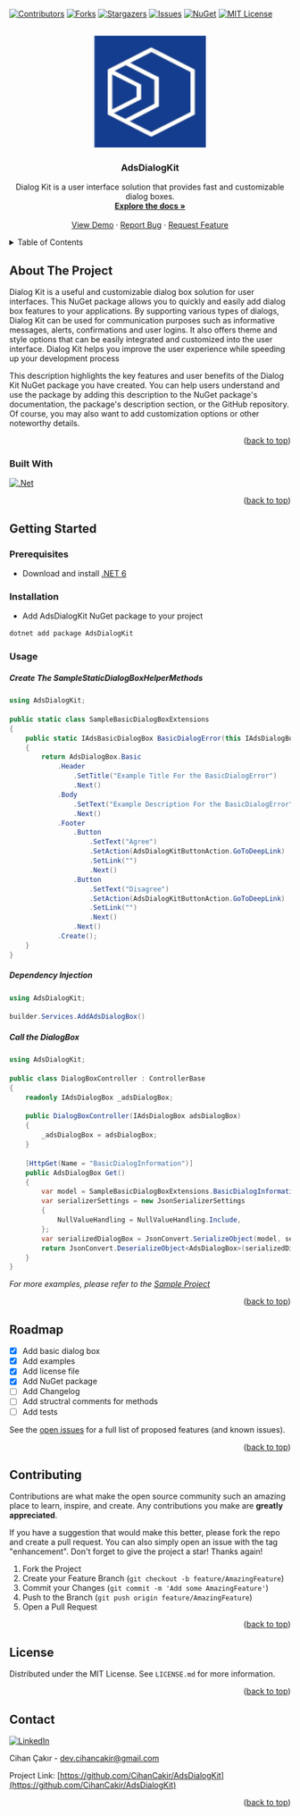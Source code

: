 <a name="readme-top"></a>



<!-- PROJECT SHIELDS -->
[![Contributors][contributors-shield]][contributors-url]
[![Forks][forks-shield]][forks-url]
[![Stargazers][stars-shield]][stars-url]
[![Issues][issues-shield]][issues-url]
[![NuGet][nuget-shield]][nuget-url]
[![MIT License][license-shield]][license-url]



<!-- PROJECT LOGO -->
<br />
<div align="center">
  <img src="https://github.com/CihanCakir/AdsDialogKit/blob/main/logo.PNG" alt="AdsDialogKit" width="200" height="200">


  <h3 align="center">AdsDialogKit</h3>

  <p align="center">
   Dialog Kit is a user interface solution that provides fast and customizable dialog boxes.
    <br />
    <a href="https://github.com/CihanCakir/AdsDialogKit/blob/main/README.md"><strong>Explore the docs »</strong></a>
    <br />
    <br />
    <a href="https://github.com/CihanCakir/AdsDialogKit/tree/main/sample/AdsDialogKit.Console">View Demo</a>
    ·
    <a href="https://github.com/CihanCakir/AdsDialogKit/issues">Report Bug</a>
    ·
    <a href="https://github.com/CihanCakir/AdsDialogKit/issues">Request Feature</a>
  </p>
</div>



<!-- TABLE OF CONTENTS -->
<details>
  <summary>Table of Contents</summary>
  <ol>
    <li>
      <a href="#about-the-project">About The Project</a>
      <ul>
        <li><a href="#built-with">Built With</a></li>
      </ul>
    </li>
    <li>
      <a href="#getting-started">Getting Started</a>
      <ul>
        <li><a href="#prerequisites">Prerequisites</a></li>
        <li><a href="#installation">Installation</a></li>
        <li><a href="#usage">Usage</a></li>
      </ul>
    </li>
    <li><a href="#roadmap">Roadmap</a></li>
    <li><a href="#contributing">Contributing</a></li>
    <li><a href="#license">License</a></li>
    <li><a href="#contact">Contact</a></li>
  </ol>
</details>



<!-- ABOUT THE PROJECT -->
## About The Project

Dialog Kit is a useful and customizable dialog box solution for user interfaces. This NuGet package allows you to quickly and easily add dialog box features to your applications. By supporting various types of dialogs, Dialog Kit can be used for communication purposes such as informative messages, alerts, confirmations and user logins. It also offers theme and style options that can be easily integrated and customized into the user interface. Dialog Kit helps you improve the user experience while speeding up your development process

This description highlights the key features and user benefits of the Dialog Kit NuGet package you have created. You can help users understand and use the package by adding this description to the NuGet package's documentation, the package's description section, or the GitHub repository. Of course, you may also want to add customization options or other noteworthy details.

<p align="right">(<a href="#readme-top">back to top</a>)</p>



### Built With


[![.Net]][.Net-shield]

<p align="right">(<a href="#readme-top">back to top</a>)</p>



<!-- GETTING STARTED -->
## Getting Started

### Prerequisites

* Download and install [.NET 6](https://dotnet.microsoft.com/en-us/download/dotnet/6.0)

### Installation

* Add AdsDialogKit NuGet package to your project 
```sh
dotnet add package AdsDialogKit
```

<!-- USAGE EXAMPLES -->
### Usage

##### Create The SampleStaticDialogBoxHelperMethods

```csharp
using AdsDialogKit;

public static class SampleBasicDialogBoxExtensions
{
    public static IAdsBasicDialogBox BasicDialogError(this IAdsDialogBox AdsDialogBox)
    {
        return AdsDialogBox.Basic
            .Header
                .SetTitle("Example Title For the BasicDialogError")
                .Next()
            .Body
                .SetText("Example Description For the BasicDialogError")
                .Next()
            .Footer
                .Button
                    .SetText("Agree")
                    .SetAction(AdsDialogKitButtonAction.GoToDeepLink)
                    .SetLink("")
                    .Next()
                .Button
                    .SetText("Disagree")
                    .SetAction(AdsDialogKitButtonAction.GoToDeepLink)
                    .SetLink("")
                    .Next()
                .Next()
            .Create();
    }
}
```

##### Dependency Injection

```csharp
using AdsDialogKit;

builder.Services.AddAdsDialogBox()
```

##### Call the DialogBox

```csharp
using AdsDialogKit;

public class DialogBoxController : ControllerBase
{
    readonly IAdsDialogBox _adsDialogBox;

    public DialogBoxController(IAdsDialogBox adsDialogBox)
    {
        _adsDialogBox = adsDialogBox;
    }

    [HttpGet(Name = "BasicDialogInformation")]
    public AdsDialogBox Get()
    {
        var model = SampleBasicDialogBoxExtensions.BasicDialogInformation(_adsDialogBox);
        var serializerSettings = new JsonSerializerSettings
        {
            NullValueHandling = NullValueHandling.Include,
        };
        var serializedDialogBox = JsonConvert.SerializeObject(model, serializerSettings);
        return JsonConvert.DeserializeObject<AdsDialogBox>(serializedDialogBox, serializerSettings);
    }
}
```



_For more examples, please refer to the [Sample Project](https://github.com/CihanCakir/AdsDialogKit/tree/main/sample/AdsDialogKit.Console)_

<p align="right">(<a href="#readme-top">back to top</a>)</p>



<!-- ROADMAP -->
## Roadmap

- [x] Add basic dialog box
- [x] Add examples
- [x] Add license file
- [x] Add NuGet package
- [ ] Add Changelog
- [ ] Add structral comments for methods
- [ ] Add tests

See the [open issues](https://github.com/othneildrew/Best-README-Template/issues) for a full list of proposed features (and known issues).

<p align="right">(<a href="#readme-top">back to top</a>)</p>



<!-- CONTRIBUTING -->
## Contributing

Contributions are what make the open source community such an amazing place to learn, inspire, and create. Any contributions you make are **greatly appreciated**.

If you have a suggestion that would make this better, please fork the repo and create a pull request. You can also simply open an issue with the tag "enhancement".
Don't forget to give the project a star! Thanks again!

1. Fork the Project
2. Create your Feature Branch (`git checkout -b feature/AmazingFeature`)
3. Commit your Changes (`git commit -m 'Add some AmazingFeature'`)
4. Push to the Branch (`git push origin feature/AmazingFeature`)
5. Open a Pull Request

<p align="right">(<a href="#readme-top">back to top</a>)</p>



<!-- LICENSE -->
## License

Distributed under the MIT License. See `LICENSE.md` for more information.

<p align="right">(<a href="#readme-top">back to top</a>)</p>



<!-- CONTACT -->
## Contact

[![LinkedIn][linkedin-shield]][linkedin-url]

Cihan Çakır - dev.cihancakir@gmail.com

Project Link: [https://github.com/CihanCakir/AdsDialogKit](https://github.com/CihanCakir/AdsDialogKit)

<p align="right">(<a href="#readme-top">back to top</a>)</p>



<!-- MARKDOWN LINKS & IMAGES -->
[contributors-shield]: https://img.shields.io/github/contributors/CihanCakir/AdsDialogKit.svg?style=for-the-badge
[contributors-url]: https://github.com/CihanCakir/AdsDialogKit/graphs/contributors
[forks-shield]: https://img.shields.io/github/forks/CihanCakir/AdsDialogKit.svg?style=for-the-badge
[forks-url]: https://github.com/CihanCakir/AdsDialogKit/network/members
[stars-shield]: https://img.shields.io/github/stars/CihanCakir/AdsDialogKit.svg?style=for-the-badge
[stars-url]: https://github.com/CihanCakir/AdsDialogKit/stargazers
[issues-shield]: https://img.shields.io/github/issues/CihanCakir/AdsDialogKit.svg?style=for-the-badge
[issues-url]: https://github.com/CihanCakir/AdsDialogKit/issues
[license-shield]: https://img.shields.io/github/license/CihanCakir/AdsDialogKit.svg?style=for-the-badge
[license-url]: https://github.com/CihanCakir/AdsDialogKit/blob/main/LICENSE.md
[linkedin-shield]: https://img.shields.io/badge/-LinkedIn-black.svg?style=for-the-badge&logo=linkedin&colorB=555
[linkedin-url]: https://linkedin.com/in/Cihancakir
[product-screenshot]: images/screenshot.png
[.Net]: https://img.shields.io/badge/.NET-5C2D91?style=for-the-badge&logo=.net&logoColor=white
[.Net-shield]: https://img.shields.io/badge/.NET-5C2D91?
[nuget-shield]: https://img.shields.io/nuget/v/AdsDialogKit?style=for-the-badge
[nuget-url]: https://www.nuget.org/packages/AdsDialogKit
